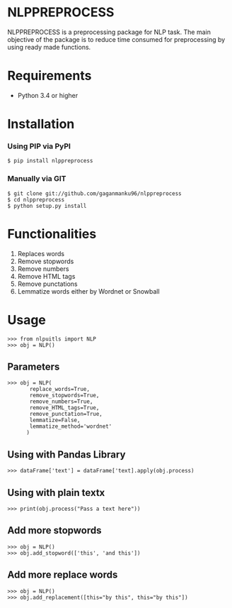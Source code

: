 # NLPPREPROCESS

NLPPREPROCESS is a preprocessing package for NLP task. The main objective of the package is to reduce time consumed for preprocessing by using ready made functions.

# Requirements

 * Python 3.4 or higher

# Installation

 ### Using PIP via PyPI
 ```
 $ pip install nlppreprocess
 ```

 ### Manually via GIT
 ```
 $ git clone git://github.com/gaganmanku96/nlppreprocess
 $ cd nlppreprocess
 $ python setup.py install
 ```

# Functionalities
1. Replaces words
2. Remove stopwords
3. Remove numbers
4. Remove HTML tags
5. Remove punctations
6. Lemmatize words either by Wordnet or Snowball

# Usage
```
>>> from nlpuitls import NLP
>>> obj = NLP()
```
 ## Parameters
 ```
 >>> obj = NLP(
        replace_words=True,
        remove_stopwords=True,
        remove_numbers=True,
        remove_HTML_tags=True,
        remove_punctation=True,
        lemmatize=False,
        lemmatize_method='wordnet'
       )
 ```
 ## Using with Pandas Library
 ```
 >>> dataFrame['text'] = dataFrame['text].apply(obj.process)

 ```
 ## Using with plain textx
 ```
 >>> print(obj.process("Pass a text here"))
 ```
 ## Add more stopwords
 ```
 >>> obj = NLP()
 >>> obj.add_stopword(['this', 'and this'])
 ```
 ## Add more replace words
 ```
 >>> obj = NLP()
 >>> obj.add_replacement([this="by this", this="by this"])
 ```
